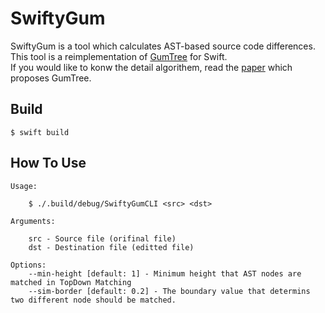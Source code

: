 # SwiftyGum
SwiftyGum is a tool which calculates AST-based source code differences.  
This tool is a reimplementation of [GumTree](https://github.com/GumTreeDiff/gumtree) for Swift.  
If you would like to konw the detail algorithem, read the [paper](https://hal.archives-ouvertes.fr/hal-01054552/document) which proposes GumTree.

## Build
`$ swift build`

## How To Use
```
Usage:

    $ ./.build/debug/SwiftyGumCLI <src> <dst>

Arguments:

    src - Source file (orifinal file)
    dst - Destination file (editted file)

Options:
    --min-height [default: 1] - Minimum height that AST nodes are matched in TopDown Matching
    --sim-border [default: 0.2] - The boundary value that determins two different node should be matched.

```
